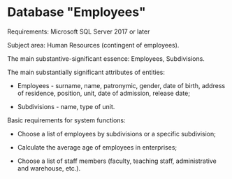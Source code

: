 # Database "Employees"

Requirements: Microsoft SQL Server 2017 or later

Subject area: Human Resources (contingent of employees).

The main substantive-significant essence: Employees, Subdivisions.

The main substantially significant attributes of entities:

- Employees - surname, name, patronymic, gender, date of birth, address of residence, position, unit, date of admission, release date;

- Subdivisions - name, type of unit.

Basic requirements for system functions:

- Choose a list of employees by subdivisions or a specific subdivision;

- Calculate the average age of employees in enterprises;

- Choose a list of staff members (faculty, teaching staff, administrative and warehouse, etc.).
